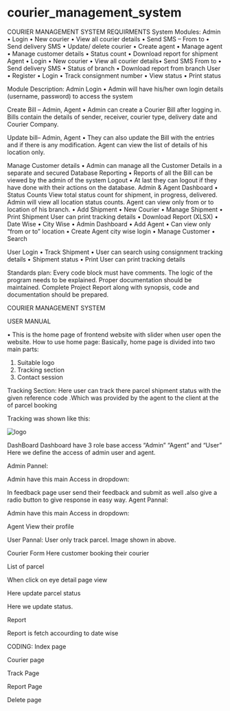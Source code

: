 # courier_management_system

COURIER MANAGEMENT SYSTEM
REQUIRMENTS
System Modules:
Admin
•	Login
•	New courier
•	View all courier details
•	Send SMS – From to
•	Send delivery SMS
•	Update/ delete courier
•	Create agent
•	Manage agent
•	Manage customer details
•	Status count
•	Download report for shipment
Agent
•	Login
•	New courier
•	View all courier details• Send SMS From to
•	Send delivery SMS
•	Status of branch
•	Download report from branch
User
•	Register
•	Login
•	Track consignment number
•	View status
•	Print status


Module Description:
 Admin Login
•	Admin will have his/her own login details (username, password) to access the system

Create Bill – Admin, Agent
•	Admin can create a Courier Bill after logging in. Bills contain the details of sender, receiver, courier type, delivery date and Courier Company.

 Update bill– Admin, Agent
•	They can also update the Bill with the entries and if there is any modification. Agent can view the list of details of his location only.

Manage Customer details
•	Admin can manage all the Customer Details in a separate and secured Database
 Reporting
•	Reports of all the Bill can be viewed by the admin of the system
Logout
•	At last they can logout if they have done with their actions on the database.
 Admin &amp; Agent Dashboard
•	Status Counts
View total status count for shipment, in progress, delivered.
 Admin will view all location status counts.
 Agent can view only from or to location of his branch.
•	Add Shipment
•	New Courier
•	Manage Shipment
•	Print Shipment
 User can print tracking details
•	Download Report (XLSX)
•	Date Wise
•	City Wise
•	Admin Dashboard
•	Add Agent
•	Can view only “from or to” location
•	Create Agent city wise login
•	Manage Customer
•	Search

 User Login
•	Track Shipment
•	User can search using consignment tracking details
•	Shipment status
•	Print
User can print tracking details

Standards plan:
Every code block must have comments. 
The logic of the program needs to be explained. Proper documentation should be maintained. 
Complete Project Report along with synopsis, code and documentation should be prepared.







 

COURIER
MANAGEMENT
SYSTEM
















USER MANUAL
 

•	This is the home page of frontend website with slider when user open the website.
    How to use home page:
       Basically, home page is divided into two main parts:
1.	 Suitable logo
2.	 Tracking section
3.	  Contact session



Tracking Section:
Here user can track there parcel shipment status with the given reference code .Which was provided by the agent to the client at the of parcel booking


 
	
Tracking was shown like this:
 

![logo](https://github.com/khuzaima-qureshi/courier_management_system/assets/141323710/a31ca697-317f-4266-9553-e46885f2f97f)



DashBoard
Dashboard have 3 role base access “Admin” “Agent” and “User”
Here we define the access of admin user and agent.

Admin Pannel:
 








Admin have this main Access in dropdown:
 

 

In feedback page user send their feedback and submit as well .also give a radio button to give response in easy way. 
Agent Pannal:
 
Admin have this main Access in dropdown:
 

 

Agent View their profile
 



User Pannal:
User only track parcel. Image shown in above.

Courier Form
Here customer booking their courier
 






List of parcel 
 
When click on eye detail page view
 
Here update parcel status

 
Here we update status.






Report 
 
Report is fetch accourding to date wise

CODING:
Index page
 
 


 


Courier page
 
Track Page
 







Report Page
 
 
Delete page 
 

 
 
